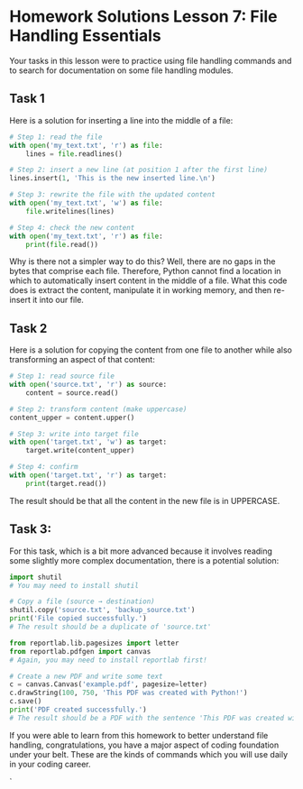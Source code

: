 # Homework Solutions Lesson 7: File Handling Essentials
Your tasks in this lesson were to practice using file handling commands and to search for documentation on some file handling modules.

## Task 1
Here is a solution for inserting a line into the middle of a file:

```python
# Step 1: read the file
with open('my_text.txt', 'r') as file:
    lines = file.readlines()

# Step 2: insert a new line (at position 1 after the first line)
lines.insert(1, 'This is the new inserted line.\n')

# Step 3: rewrite the file with the updated content
with open('my_text.txt', 'w') as file:
    file.writelines(lines)

# Step 4: check the new content
with open('my_text.txt', 'r') as file:
    print(file.read())
```
Why is there not a simpler way to do this? Well, there are no gaps in the bytes that comprise each file. Therefore, Python cannot find a location in which to automatically insert content in the middle of a file. What this code does is extract the content, manipulate it in working memory, and then re-insert it into our file.

## Task 2
Here is a solution for copying the content from one file to another while also transforming an aspect of that content:

```python
# Step 1: read source file
with open('source.txt', 'r') as source:
    content = source.read()

# Step 2: transform content (make uppercase)
content_upper = content.upper()

# Step 3: write into target file
with open('target.txt', 'w') as target:
    target.write(content_upper)

# Step 4: confirm
with open('target.txt', 'r') as target:
    print(target.read())
```
The result should be that all the content in the new file is in UPPERCASE. 

## Task 3:
For this task, which is a bit more advanced because it involves reading some slightly more complex documentation, there is a potential solution:

```python
import shutil
# You may need to install shutil

# Copy a file (source → destination)
shutil.copy('source.txt', 'backup_source.txt')
print('File copied successfully.')
# The result should be a duplicate of 'source.txt'

from reportlab.lib.pagesizes import letter
from reportlab.pdfgen import canvas
# Again, you may need to install reportlab first!

# Create a new PDF and write some text
c = canvas.Canvas('example.pdf', pagesize=letter)
c.drawString(100, 750, 'This PDF was created with Python!')
c.save()
print('PDF created successfully.')
# The result should be a PDF with the sentence 'This PDF was created with Python!'
```
If you were able to learn from this homework to better understand file handling, congratulations, you have a major aspect of coding foundation under your belt. These are the kinds of commands which you will use daily in your coding career.



`
